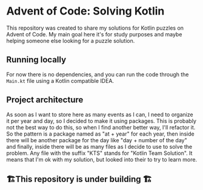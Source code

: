 # Advent of Code: Solving Kotlin
This repository was created to share my solutions for Kotlin puzzles on Advent of Code. My main goal here it's for
study purposes and maybe helping someone else looking for a puzzle solution.

## Running locally
For now there is no dependencies, and you can run the code through the `Main.kt` file using a Kotlin compatible IDEA.

## Project architecture
As soon as I want to store here as many events as I can, I need to organize it per year and day, so I decided to make
it using packages. This is probably not the best way to do this, so when I find another better way, I'll refactor it. So
the pattern is a package named as "at + year" for each year, then inside there will be another package for the day like
"day + number of the day" and finally, inside there will be as many files as I decide to use to solve the problem. Any
file with the suffix "KTS" stands for "Kotlin Team Solution". It means that I'm ok with my solution, but looked into
their to try to learn more.

## 🏗This repository is under building 🏗